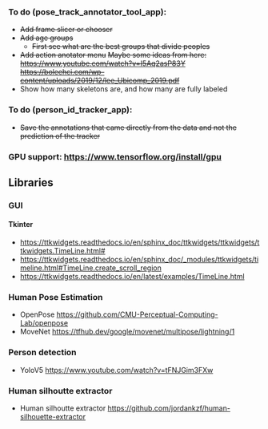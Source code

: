 ### To do (pose_track_annotator_tool_app):

- ~~Add frame slicer or chooser~~
- ~~Add age groups~~
    - ~~First see what are the best groups that divide peoples~~
- ~~Add action anotator menu~~
    ~~Maybe some ideas from here: https://www.youtube.com/watch?v=I5Aq2asP83Y~~
    ~~https://boleehci.com/wp-content/uploads/2019/12/lee_Ubicomp_2019.pdf~~
- Show how many skeletons are, and how many are fully labeled


### To do (person_id_tracker_app):

- ~~Save the annotations that came directly from the data and not the prediction of the tracker~~

### GPU support: https://www.tensorflow.org/install/gpu

## Libraries

### GUI
#### Tkinter
- https://ttkwidgets.readthedocs.io/en/sphinx_doc/ttkwidgets/ttkwidgets/ttkwidgets.TimeLine.html#
- https://ttkwidgets.readthedocs.io/en/sphinx_doc/_modules/ttkwidgets/timeline.html#TimeLine.create_scroll_region
- https://ttkwidgets.readthedocs.io/en/latest/examples/TimeLine.html

### Human Pose Estimation
- OpenPose https://github.com/CMU-Perceptual-Computing-Lab/openpose
- MoveNet https://tfhub.dev/google/movenet/multipose/lightning/1

### Person detection
- YoloV5 https://www.youtube.com/watch?v=tFNJGim3FXw

### Human silhoutte extractor
- Human silhoutte extractor https://github.com/jordankzf/human-silhouette-extractor